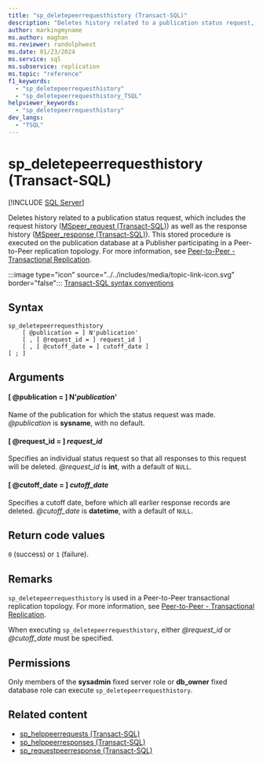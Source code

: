 ```yaml
---
title: "sp_deletepeerrequesthistory (Transact-SQL)"
description: "Deletes history related to a publication status request, which includes the request history (MSpeer_request) as well as the response history (MSpeer_response)."
author: markingmyname
ms.author: maghan
ms.reviewer: randolphwest
ms.date: 01/23/2024
ms.service: sql
ms.subservice: replication
ms.topic: "reference"
f1_keywords:
  - "sp_deletepeerrequesthistory"
  - "sp_deletepeerrequesthistory_TSQL"
helpviewer_keywords:
  - "sp_deletepeerrequesthistory"
dev_langs:
  - "TSQL"
---
```

# sp_deletepeerrequesthistory (Transact-SQL)

[!INCLUDE [SQL Server](../../includes/applies-to-version/sqlserver.md)]

Deletes history related to a publication status request, which includes the request history ([MSpeer_request (Transact-SQL)](../system-tables/mspeer-request-transact-sql.md)) as well as the response history ([MSpeer_response (Transact-SQL)](../system-tables/mspeer-response-transact-sql.md)). This stored procedure is executed on the publication database at a Publisher participating in a Peer-to-Peer replication topology. For more information, see [Peer-to-Peer - Transactional Replication](../replication/transactional/peer-to-peer-transactional-replication.md).

:::image type="icon" source="../../includes/media/topic-link-icon.svg" border="false"::: [Transact-SQL syntax conventions](../../t-sql/language-elements/transact-sql-syntax-conventions-transact-sql.md)

## Syntax

```syntaxsql
sp_deletepeerrequesthistory
    [ @publication = ] N'publication'
    [ , [ @request_id = ] request_id ]
    [ , [ @cutoff_date = ] cutoff_date ]
[ ; ]
```

## Arguments

#### [ @publication = ] N'*publication*'

Name of the publication for which the status request was made. *@publication* is **sysname**, with no default.

#### [ @request_id = ] *request_id*

Specifies an individual status request so that all responses to this request will be deleted. *@request_id* is **int**, with a default of `NULL`.

#### [ @cutoff_date = ] *cutoff_date*

Specifies a cutoff date, before which all earlier response records are deleted. *@cutoff_date* is **datetime**, with a default of `NULL`.

## Return code values

`0` (success) or `1` (failure).

## Remarks

`sp_deletepeerrequesthistory` is used in a Peer-to-Peer transactional replication topology. For more information, see [Peer-to-Peer - Transactional Replication](../replication/transactional/peer-to-peer-transactional-replication.md).

When executing `sp_deletepeerrequesthistory`, either *@request_id* or *@cutoff_date* must be specified.

## Permissions

Only members of the **sysadmin** fixed server role or **db_owner** fixed database role can execute `sp_deletepeerrequesthistory`.

## Related content

- [sp_helppeerrequests (Transact-SQL)](sp-helppeerrequests-transact-sql.md)
- [sp_helppeerresponses (Transact-SQL)](sp-helppeerresponses-transact-sql.md)
- [sp_requestpeerresponse (Transact-SQL)](sp-requestpeerresponse-transact-sql.md)
